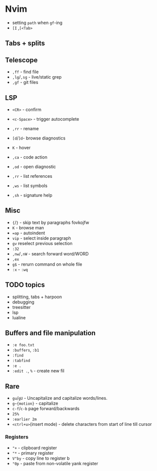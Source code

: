 # Nvim

* setting `path` when `gf`-ing
* `[I` ,`[<Tab>`

## Tabs + splits

## Telescope

* `,ff` - find file
* `,lg`/`,sg` - live/static grep
* `,gf` - git files

## LSP

* `<CR>` - confirm
* `<c-Space>` - trigger autocomplete
* `,rr` - rename

* `[d`/`]d`- browse diagnostics
* `K` - hover
* `,ca` - code action
* `,od` - open diagnostic
* `,rr` - list references
* `,ws` - list symbols
* `,sh` - signature help

## Misc

* `{`/`}` - skip text by paragraphs fovkojfw
* `K` - browse man
* `=ap` - autoindent
* `vip` - select inside paragraph
* `gv` reselect previous selection
* `:32`
* `,nw`/`,nW` - search forward word/WORD
* `,ex`
* `g$` - rerurn command on whole file
* `:x` - `:wq`

## TODO topics

* splitting, tabs + harpoon
* debugging
* treesitter
* lsp
* lualine

## Buffers and file manipulation

* `:e foo.txt`
* `:buffers`, `:b1`
* `:find`
* `:tabfind`
* `:e .`
* `:edit .`, `%` - create new fil

## Rare

* `gu`/`gU` - Uncapitalize and capitalize words/lines.
* `g~{motion}` - capitalize
* `c-f`/`c-b` page forward/backwards
* `25%`
* `:earlier 2m`
* `<ctrl+u>`(insert mode) - delete characters from start of line till cursor 

### Registers

* `"+` - clipboard register
* `"*` - primary register
* `V"by` - copy line to register b
* `"0p` - paste from non-volatile yank register
